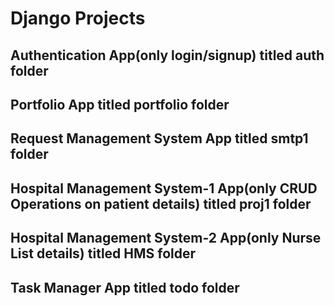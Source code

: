 # Django Projects

## Authentication App(only login/signup) titled auth folder

## Portfolio App titled portfolio folder

## Request Management System App titled smtp1 folder

## Hospital Management System-1 App(only CRUD Operations on patient details) titled proj1 folder

## Hospital Management System-2 App(only Nurse List details) titled HMS folder

## Task Manager App titled todo folder

